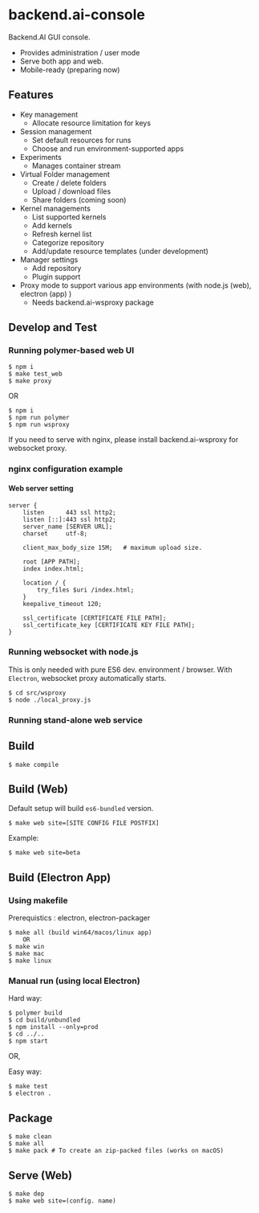# backend.ai-console

Backend.AI GUI console.

 * Provides administration / user mode
 * Serve both app and web.
 * Mobile-ready (preparing now)

## Features
 * Key management
    * Allocate resource limitation for keys
 * Session management
    * Set default resources for runs
    * Choose and run environment-supported apps
 * Experiments
    * Manages container stream
 * Virtual Folder management
    * Create / delete folders
    * Upload  / download files
    * Share folders (coming soon)
 * Kernel managements
    * List supported kernels
	* Add kernels
	* Refresh kernel list
	* Categorize repository
	* Add/update resource templates (under development)
 * Manager settings
    * Add repository
	* Plugin support
 * Proxy mode to support various app environments (with node.js (web), electron (app) )
	* Needs backend.ai-wsproxy package

## Develop and Test

### Running polymer-based web UI

```
$ npm i
$ make test_web 
$ make proxy
```
OR

```
$ npm i
$ npm run polymer
$ npm run wsproxy
```

If you need to serve with nginx, please install backend.ai-wsproxy for websocket proxy.

### nginx configuration example

#### Web server setting

```
server {
    listen      443 ssl http2;
    listen [::]:443 ssl http2;
    server_name [SERVER URL];
    charset     utf-8;

    client_max_body_size 15M;   # maximum upload size.

    root [APP PATH];
    index index.html;

    location / {
        try_files $uri /index.html;
    }
    keepalive_timeout 120;

    ssl_certificate [CERTIFICATE FILE PATH];
    ssl_certificate_key [CERTIFICATE KEY FILE PATH];
}
```

### Running websocket with node.js

This is only needed with pure ES6 dev. environment / browser. With `Electron`, websocket proxy automatically starts.

```
$ cd src/wsproxy
$ node ./local_proxy.js
```

### Running stand-alone web service

## Build

```
$ make compile
```
## Build (Web)

Default setup will build `es6-bundled` version.

```
$ make web site=[SITE CONFIG FILE POSTFIX]
```

Example:

```
$ make web site=beta
```

## Build (Electron App)

### Using makefile

Prerequistics : electron, electron-packager

```
$ make all (build win64/macos/linux app)
	OR
$ make win
$ make mac
$ make linux
```

### Manual run (using local Electron)

Hard way:
```
$ polymer build
$ cd build/unbundled
$ npm install --only=prod
$ cd ../..
$ npm start
```

OR,

Easy way:

```
$ make test
$ electron .
```


## Package

```
$ make clean
$ make all
$ make pack # To create an zip-packed files (works on macOS)
```

## Serve (Web)

```
$ make dep
$ make web site=(config. name)
```
